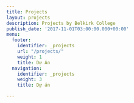```yaml
---
title: Projects
layout: projects
description: Projects by Belkirk College
publish_date: '2017-11-01T03:00:00.000+00:00'
menu:
  footer:
    identifier: _projects
    url: "/projects/"
    weight: 1
    title: Dự Án
  navigation:
    identifier: _projects
    weight: 3
    title: Dự án

---
```

